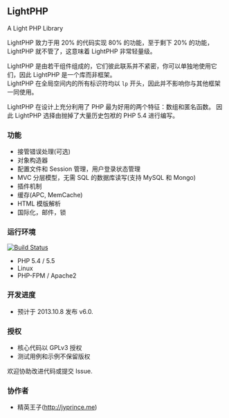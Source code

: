 ## LightPHP
A Light PHP Library

LightPHP 致力于用 20% 的代码实现 80% 的功能，至于剩下 20% 的功能，LightPHP 就不管了，这意味着 LightPHP 非常轻量级。

LightPHP 是由若干组件组成的，它们彼此联系并不紧密，你可以单独地使用它们，因此 LightPHP 是一个库而非框架。  
LightPHP 在全局空间内的所有标识符均以 `lp` 开头，因此并不影响你与其他框架一同使用。

LightPHP 在设计上充分利用了 PHP 最为好用的两个特征：数组和匿名函数。
因此 LightPHP 选择由抛掉了大量历史包袱的 PHP 5.4 进行编写。

### 功能

* 接管错误处理(可选)
* 对象构造器
* 配置文件和 Session 管理，用户登录状态管理
* MVC 分层模型，无需 SQL 的数据库读写(支持 MySQL 和 Mongo)
* 插件机制
* 缓存(APC, MemCache)
* HTML 模版解析
* 国际化，邮件，锁

### 运行环境
[![Build Status](https://travis-ci.org/jybox/LightPHP.png?branch=master)](https://travis-ci.org/jybox/LightPHP)

* PHP 5.4 / 5.5
* Linux
* PHP-FPM / Apache2

### 开发进度

* 预计于 2013.10.8 发布 v6.0.

### 授权

* 核心代码以 GPLv3 授权
* 测试用例和示例不保留版权

欢迎协助改进代码或提交 Issue.

### 协作者

* 精英王子(<http://jyprince.me>)